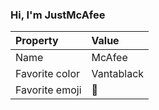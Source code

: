 ### Hi, I'm JustMcAfee

| Property | Value |
|:---------------|:-----------------|
| Name | McAfee |
| Favorite color | Vantablack |
| Favorite emoji | :steam_locomotive: |
